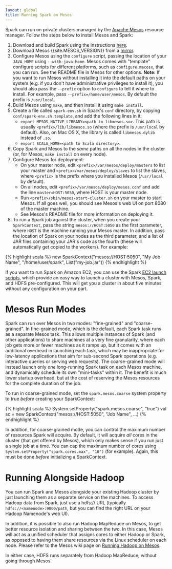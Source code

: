 ```yaml
---
layout: global
title: Running Spark on Mesos
---
```


Spark can run on private clusters managed by the [Apache Mesos](http://incubator.apache.org/mesos/) resource manager. Follow the steps below to install Mesos and Spark:

1. Download and build Spark using the instructions [here](index.html).
2. Download Mesos {{site.MESOS_VERSION}} from a [mirror](http://www.apache.org/dyn/closer.cgi/incubator/mesos/mesos-{{site.MESOS_VERSION}}/).
3. Configure Mesos using the `configure` script, passing the location of your `JAVA_HOME` using `--with-java-home`. Mesos comes with "template" configure scripts for different platforms, such as `configure.macosx`, that you can run. See the README file in Mesos for other options. **Note:** If you want to run Mesos without installing it into the default paths on your system (e.g. if you don't have administrative privileges to install it), you should also pass the `--prefix` option to `configure` to tell it where to install. For example, pass `--prefix=/home/user/mesos`. By default the prefix is `/usr/local`.
4. Build Mesos using `make`, and then install it using `make install`.
5. Create a file called `spark-env.sh` in Spark's `conf` directory, by copying `conf/spark-env.sh.template`, and add the following lines in it:
   * `export MESOS_NATIVE_LIBRARY=<path to libmesos.so>`. This path is usually `<prefix>/lib/libmesos.so` (where the prefix is `/usr/local` by default). Also, on Mac OS X, the library is called `libmesos.dylib` instead of `.so`.
   * `export SCALA_HOME=<path to Scala directory>`.
6. Copy Spark and Mesos to the _same_ paths on all the nodes in the cluster (or, for Mesos, `make install` on every node).
7. Configure Mesos for deployment:
   * On your master node, edit `<prefix>/var/mesos/deploy/masters` to list your master and `<prefix>/var/mesos/deploy/slaves` to list the slaves, where `<prefix>` is the prefix where you installed Mesos (`/usr/local` by default).
   * On all nodes, edit `<prefix>/var/mesos/deploy/mesos.conf` and add the line `master=HOST:5050`, where HOST is your master node.
   * Run `<prefix>/sbin/mesos-start-cluster.sh` on your master to start Mesos. If all goes well, you should see Mesos's web UI on port 8080 of the master machine.
   * See Mesos's README file for more information on deploying it.
8. To run a Spark job against the cluster, when you create your `SparkContext`, pass the string `mesos://HOST:5050` as the first parameter, where `HOST` is the machine running your Mesos master. In addition, pass the location of Spark on your nodes as the third parameter, and a list of JAR files containing your JAR's code as the fourth (these will automatically get copied to the workers). For example:

{% highlight scala %}
new SparkContext("mesos://HOST:5050", "My Job Name", "/home/user/spark", List("my-job.jar"))
{% endhighlight %}

If you want to run Spark on Amazon EC2, you can use the Spark [EC2 launch scripts](ec2-scripts.html), which provide an easy way to launch a cluster with Mesos, Spark, and HDFS pre-configured. This will get you a cluster in about five minutes without any configuration on your part.

# Mesos Run Modes

Spark can run over Mesos in two modes: "fine-grained" and "coarse-grained". In fine-grained mode, which is the default,
each Spark task runs as a separate Mesos task. This allows multiple instances of Spark (and other applications) to share
machines at a very fine granularity, where each job gets more or fewer machines as it ramps up, but it comes with an
additional overhead in launching each task, which may be inappropriate for low-latency applications that aim for
sub-second Spark operations (e.g. interactive queries or serving web requests). The coarse-grained mode will instead
launch only *one* long-running Spark task on each Mesos machine, and dynamically schedule its own "mini-tasks" within
it. The benefit is much lower startup overhead, but at the cost of reserving the Mesos resources for the complete duration
of the job.

To run in coarse-grained mode, set the `spark.mesos.coarse` system property to true *before* creating your SparkContext:

{% highlight scala %}
System.setProperty("spark.mesos.coarse", "true")
val sc = new SparkContext("mesos://HOST:5050", "Job Name", ...)
{% endhighlight %}

In addition, for coarse-grained mode, you can control the maximum number of resources Spark will acquire. By default,
it will acquire *all* cores in the cluster (that get offered by Mesos), which only makes sense if you run just a single
job at a time. You can cap the maximum number of cores using `System.setProperty("spark.cores.max", "10")` (for example).
Again, this must be done *before* initializing a SparkContext.


# Running Alongside Hadoop

You can run Spark and Mesos alongside your existing Hadoop cluster by just launching them as a separate service on the machines. To access Hadoop data from Spark, just use a hdfs:// URL (typically `hdfs://<namenode>:9000/path`, but you can find the right URL on your Hadoop Namenode's web UI).

In addition, it is possible to also run Hadoop MapReduce on Mesos, to get better resource isolation and sharing between the two. In this case, Mesos will act as a unified scheduler that assigns cores to either Hadoop or Spark, as opposed to having them share resources via the Linux scheduler on each node. Please refer to the Mesos wiki page on [Running Hadoop on Mesos](https://github.com/mesos/mesos/wiki/Running-Hadoop-on-Mesos).

In either case, HDFS runs separately from Hadoop MapReduce, without going through Mesos.
